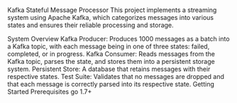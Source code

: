 #####


Kafka Stateful Message Processor
This project implements a streaming system using Apache Kafka, which categorizes messages into various states and ensures their reliable processing and storage.

System Overview
Kafka Producer: Produces 1000 messages as a batch into a Kafka topic, with each message being in one of three states: failed, completed, or in progress.
Kafka Consumer: Reads messages from the Kafka topic, parses the state, and stores them into a persistent storage system.
Persistent Store: A database that retains messages with their respective states.
Test Suite: Validates that no messages are dropped and that each message is correctly parsed into its respective state.
Getting Started
Prerequisites
go 1.7+
